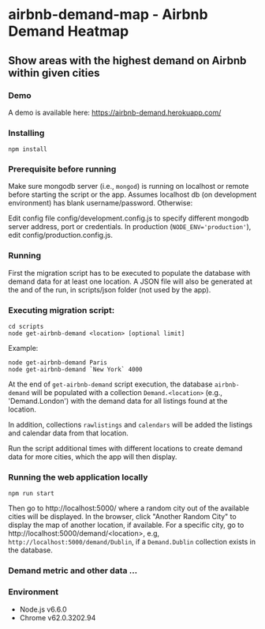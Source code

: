 # airbnb-demand-map - Airbnb Demand Heatmap
## Show areas with the highest demand on Airbnb within given cities


### Demo 
A demo is available here: https://airbnb-demand.herokuapp.com/


### Installing
```
npm install
```

### Prerequisite before running
Make sure mongodb server (i.e., `mongod`) is running on localhost or remote before starting the script or the app.
Assumes localhost db (on development environment) has blank username/password. Otherwise:

Edit config file config/development.config.js to specify different mongodb server address, port or credentials. 
In production (`NODE_ENV='production'`), edit config/production.config.js. 


### Running 

First the migration script has to be executed to populate the database with demand data for at least one location. A JSON file will also be generated at the and of the run, in scripts/json folder (not used by the app).

### Executing migration script:
```
cd scripts
node get-airbnb-demand <location> [optional limit]
```

Example:
```
node get-airbnb-demand Paris
node get-airbnb-demand `New York` 4000
```

At the end of `get-airbnb-demand` script execution, the database `airbnb-demand` will be populated with a collection `Demand.<location>` (e.g., 'Demand.London') with the demand data for all listings found at the location. 

In addition, collections `rawlistings` and `calendars` will be added the listings and calendar data from that location. 

Run the script additional times with different locations to create demand data for more cities, which the app will then display.


### Running the web application locally
``npm run start
``

Then go to http://localhost:5000/ where a random city out of the available cities will be displayed. 
In the browser, click "Another Random City" to display the map of another location, if available. 
For a specific city, go to http://localhost:5000/demand/<location\>, e.g, `http://localhost:5000/demand/Dublin`, 
if a `Demand.Dublin` collection exists in the database.



### Demand metric and other data ...

### Environment

* Node.js v6.6.0
* Chrome v62.0.3202.94 


